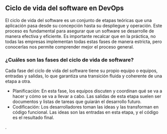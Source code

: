 <h2 align="left"> Ciclo de vida del software en DevOps </h2>

<p align="left"> El ciclo de vida del software es un conjunto de etapas teóricas que una aplicación pasa desde su concepción hasta su despliegue y operación. Este proceso es fundamental para asegurar que un software se desarrolle de manera efectiva y eficiente. Es importante recalcar que en la práctica, no todas las empresas implementan todas estas fases de manera estricta, pero conocerlas nos permite comprender mejor el proceso general. </p>

<h3 align="left"> ¿Cuáles son las fases del ciclo de vida de software? </h3>

<p align="left"> Cada fase del ciclo de vida del software tiene su propio equipo o equipos, entradas y salidas, lo que garantiza una transición fluida y coherente de una etapa a otra.

* Planificación: En esta fase, los equipos discuten y coordinan qué se va a hacer y cómo se va a llevar a cabo. Las salidas de esta etapa suelen ser documentos y listas de tareas que guiarán el desarrollo futuro.
* Codificación: Los desarrolladores toman las ideas y las transforman en código funcional. Las ideas son las entradas en esta etapa, y el código es el resultado final.

. </p>